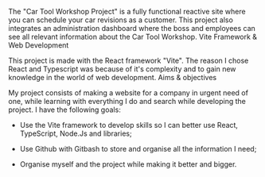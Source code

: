 The "Car Tool Workshop Project" is a fully functional reactive site where you can schedule your car revisions as a customer. This project also integrates an administration dashboard where the boss and employees can see all relevant information about the Car Tool Workshop.
Vite Framework & Web Development

This project is made with the React framework "Vite". The reason I chose React and Typescript was because of it's complexity and to gain new knowledge in the world of web development.
Aims & objectives

My project consists of making a website for a company in urgent need of one, while learning with everything I do and search while developing the project. I have the following goals:

  - Use the Vite framework to develop skills so I can better use React, TypeScript, Node.Js and libraries;
  * Use Github with Gitbash to store and organise all the information I need;
  + Organise myself and the project while making it better and bigger.
